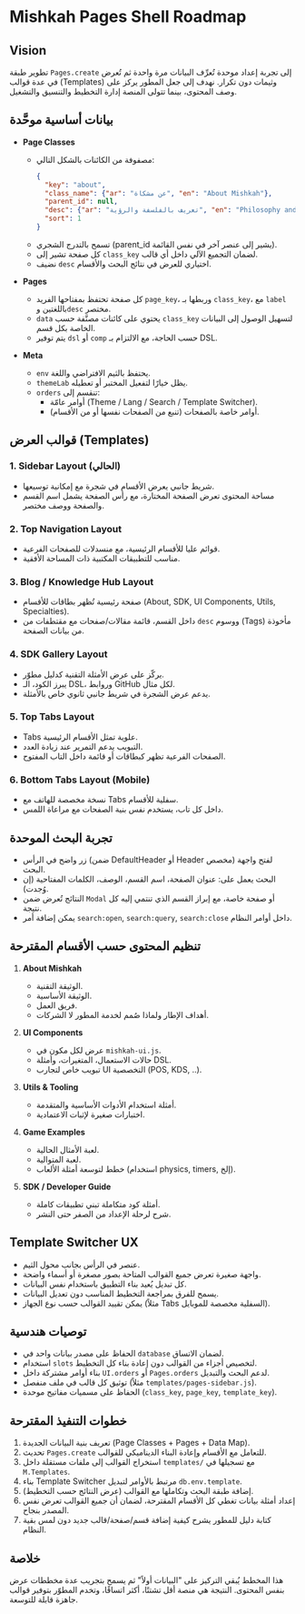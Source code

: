 # Mishkah Pages Shell Roadmap

## Vision

تطوير طبقة `Pages.create` إلى تجربة إعداد موحدة تُعرِّف البيانات مرة واحدة ثم تُعرض في عدة قوالب (Templates) وثيمات دون تكرار. نهدف إلى جعل المطور يركز على وصف المحتوى، بينما تتولى المنصة إدارة التخطيط والتنسيق والتشغيل.

## بيانات أساسية موحَّدة

- **Page Classes**
  - مصفوفة من الكائنات بالشكل التالي:
    ```json
    {
      "key": "about",
      "class_name": {"ar": "عن مشكاة", "en": "About Mishkah"},
      "parent_id": null,
      "desc": {"ar": "تعريف بالفلسفة والرؤية", "en": "Philosophy and vision"},
      "sort": 1
    }
    ```
  - تسمح بالتدرج الشجري (parent_id يشير إلى عنصر آخر في نفس القائمة).
  - كل صفحة تشير إلى `class_key` لضمان التجميع الآلي داخل أي قالب.
  - نضيف `desc` اختياري للعرض في نتائج البحث والأقسام.

- **Pages**
  - كل صفحة تحتفظ بمفتاحها الفريد `page_key`، وربطها بـ `class_key`، مع `label` باللغتين و`desc` مختصر.
  - `data` يحتوي على كائنات مصنَّفة حسب `class_key` لتسهيل الوصول إلى البيانات الخاصة بكل قسم.
  - يتم توفير `dsl` أو `comp` حسب الحاجة، مع الالتزام بـ DSL.

- **Meta**
  - `env` يحتفظ بالثيم الافتراضي واللغة.
  - `themeLab` يظل خيارًا لتفعيل المختبر أو تعطيله.
  - `orders` تنقسم إلى:
    - أوامر عامّة (Theme / Lang / Search / Template Switcher).
    - أوامر خاصة بالصفحات (تنبع من الصفحات نفسها أو من الأقسام).

## قوالب العرض (Templates)

### 1. Sidebar Layout (الحالي)
- شريط جانبي يعرض الأقسام في شجرة مع إمكانية توسيعها.
- مساحة المحتوى تعرض الصفحة المختارة، مع رأس الصفحة يشمل اسم القسم والصفحة ووصف مختصر.

### 2. Top Navigation Layout
- قوائم عليا للأقسام الرئيسية، مع منسدلات للصفحات الفرعية.
- مناسب للتطبيقات المكتبية ذات المساحة الأفقية.

### 3. Blog / Knowledge Hub Layout
- صفحة رئيسية تُظهر بطاقات للأقسام (About, SDK, UI Components, Utils, Specialties).
- داخل القسم، قائمة مقالات/صفحات مع مقتطفات من `desc` ووسوم (Tags) مأخوذة من بيانات الصفحة.

### 4. SDK Gallery Layout
- يركّز على عرض الأمثلة التقنية كدليل مطوّر.
- يبرز الكود، الـ DSL، وروابط GitHub لكل مثال.
- يدعم عرض الشجرة في شريط جانبي ثانوي خاص بالأمثلة.

### 5. Top Tabs Layout
- Tabs علوية تمثل الأقسام الرئيسية.
- التبويب يدعم التمرير عند زيادة العدد.
- الصفحات الفرعية تظهر كبطاقات أو قائمة داخل التاب المفتوح.

### 6. Bottom Tabs Layout (Mobile)
- نسخة مخصصة للهاتف مع Tabs سفلية للأقسام.
- داخل كل تاب، يستخدم نفس بنية الصفحات مع مراعاة اللمس.

## تجربة البحث الموحدة

- زر واضح في الرأس (ضمن DefaultHeader أو Header مخصص) لفتح واجهة البحث.
- البحث يعمل على: عنوان الصفحة، اسم القسم، الوصف، الكلمات المفتاحية (إن وُجدت).
- النتائج تُعرض ضمن `Modal` أو صفحة خاصة، مع إبراز القسم الذي تنتمي إليه كل نتيجة.
- يمكن إضافة أمر `search:open`, `search:query`, `search:close` داخل أوامر النظام.

## تنظيم المحتوى حسب الأقسام المقترحة

1. **About Mishkah**
   - الوثيقة التقنية.
   - الوثيقة الأساسية.
   - فريق العمل.
   - أهداف الإطار ولماذا صُمم لخدمة المطور لا الشركات.

2. **UI Components**
   - عرض لكل مكون في `mishkah-ui.js`.
   - حالات الاستعمال، المتغيرات، وأمثلة DSL.
   - تبويب خاص لتجارب UI التخصصية (POS, KDS, ..).

3. **Utils & Tooling**
   - أمثلة استخدام الأدوات الأساسية والمتقدمة.
   - اختبارات صغيرة لإثبات الاعتمادية.

4. **Game Examples**
   - لعبة الأمثال الحالية.
   - لعبة المتوالية.
   - خطط لتوسعة أمثلة الألعاب (استخدام physics, timers, إلخ).

5. **SDK / Developer Guide**
   - أمثلة كود متكاملة تبني تطبيقات كاملة.
   - شرح لرحلة الإعداد من الصفر حتى النشر.

## Template Switcher UX

- عنصر في الرأس بجانب محول الثيم.
- واجهة صغيرة تعرض جميع القوالب المتاحة بصور مصغرة أو أسماء واضحة.
- كل تبديل يُعيد بناء التطبيق باستخدام نفس البيانات.
- يسمح للفرق بمراجعة التخطيط المناسب دون تعديل البيانات.
- يمكن تقييد القوالب حسب نوع الجهاز (مثلاً Tabs السفلية مخصصة للموبايل).

## توصيات هندسية

- الحفاظ على مصدر بيانات واحد في `database` لضمان الاتساق.
- استخدام `slots` لتخصيص أجزاء من القوالب دون إعادة بناء كل التخطيط.
- بناء أوامر مشتركة داخل `UI.orders` أو `Pages.orders` لدعم البحث والتبديل.
- توثيق كل قالب في ملف منفصل (مثلاً `templates/pages-sidebar.js`).
- الحفاظ على مسميات مفاتيح موحدة (`class_key`, `page_key`, `template_key`).

## خطوات التنفيذ المقترحة

1. تعريف بنية البيانات الجديدة (Page Classes + Pages + Data Map).
2. تحديث `Pages.create` للتعامل مع الأقسام وإعادة البناء الديناميكي للقوالب.
3. استخراج القوالب إلى ملفات مستقلة داخل `templates/` مع تسجيلها في `M.Templates`.
4. بناء Template Switcher مرتبط بالأوامر لتبديل `db.env.template`.
5. إضافة طبقة البحث وتكاملها مع القوالب (عرض النتائج حسب التخطيط).
6. إعداد أمثلة بيانات تغطي كل الأقسام المقترحة، لضمان أن جميع القوالب تعرض نفس المصدر بنجاح.
7. كتابة دليل للمطور يشرح كيفية إضافة قسم/صفحة/قالب جديد دون لمس بقية النظام.

## خلاصة

هذا المخطط يُبقي التركيز على "البيانات أولاً" ثم يسمح بتجريب عدة مخططات عرض بنفس المحتوى. النتيجة هي منصة أقل تشتتًا، أكثر اتساقًا، وتخدم المطوّر بتوفير قوالب جاهزة قابلة للتوسعة.
